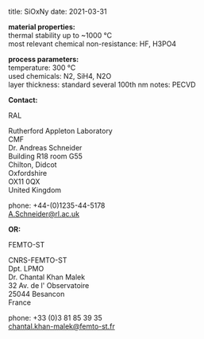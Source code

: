 title: SiOxNy
date: 2021-03-31

__material properties:__  	
thermal stability up to	~1000 °C  
most relevant chemical non-resistance:	HF, H3PO4  

	
__process parameters:__  	
temperature:	300 °C  
used chemicals:	N2, SiH4, N2O  
layer thickness:	standard several 100th nm   notes:	PECVD
<!--break-->
__Contact:__

RAL

Rutherford Appleton Laboratory  
CMF  
Dr. Andreas Schneider  
Building R18 room G55   
Chilton, Didcot  
Oxfordshire   
OX11 0QX   
United Kingdom  

phone: +44-(0)1235-44-5178  
A.Schneider@rl.ac.uk

__OR:__


FEMTO-ST

CNRS-FEMTO-ST  
Dpt. LPMO  
Dr. Chantal Khan Malek  
32 Av. de l' Observatoire  
25044 Besancon  
France  

phone: +33 (0)3 81 85 39 35  
chantal.khan-malek@femto-st.fr